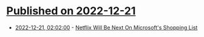 # [Published on 2022-12-21](index.md)

* [2022-12-21, 02:02:00](https://slashdot.org/story/22/12/20/2335213/netflix-will-be-next-on-microsofts-shopping-list?utm_source=rss1.0mainlinkanon&utm_medium=feed) - [Netflix Will Be Next On Microsoft's Shopping List](https://slashdot.org/story/22/12/20/2335213/netflix-will-be-next-on-microsofts-shopping-list?utm_source=rss1.0mainlinkanon&utm_medium=feed)
